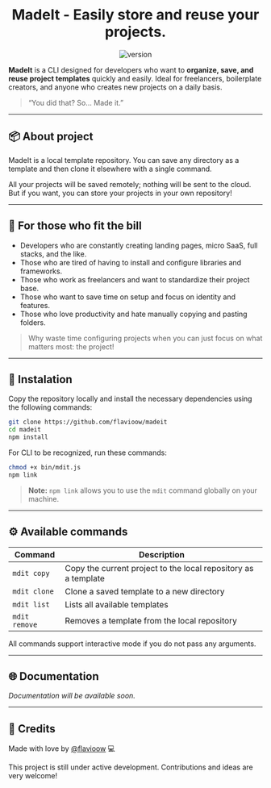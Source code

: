 <div align="center">
    <h1>MadeIt - Easily store and reuse your projects.</h1>

![version](https://img.shields.io/badge/version-v1.0.0-gre)
</div>

**MadeIt** is a CLI designed for developers who want to **organize, save, and reuse project templates** quickly and easily. Ideal for freelancers, boilerplate creators, and anyone who creates new projects on a daily basis.

> “You did that? So... Made it.”

---

## 📦 About project

MadeIt is a local template repository. You can save any directory as a template and then clone it elsewhere with a single command.

All your projects will be saved remotely; nothing will be sent to the cloud. But if you want, you can store your projects in your own repository!

---

## 👤 For those who fit the bill

- Developers who are constantly creating landing pages, micro SaaS, full stacks, and the like.
- Those who are tired of having to install and configure libraries and frameworks.
- Those who work as freelancers and want to standardize their project base.
- Those who want to save time on setup and focus on identity and features.
- Those who love productivity and hate manually copying and pasting folders.

> Why waste time configuring projects when you can just focus on what matters most: the project!

---

## 🚀 Instalation

Copy the repository locally and install the necessary dependencies using the following commands:
```bash
git clone https://github.com/flavioow/madeit
cd madeit
npm install
```

For CLI to be recognized, run these commands:
```bash
chmod +x bin/mdit.js
npm link
```

> **Note:** `npm link` allows you to use the `mdit` command globally on your machine.

---

## ⚙️ Available commands

| Command       | Description                                                    |
|---------------|----------------------------------------------------------------|
| `mdit copy`   | Copy the current project to the local repository as a template |
| `mdit clone`  | Clone a saved template to a new directory                      |
| `mdit list`   | Lists all available templates                                  |
| `mdit remove` | Removes a template from the local repository                   |

All commands support interactive mode if you do not pass any arguments.

---

## 🌐 Documentation

*Documentation will be available soon.*


---

## 🙏 Credits

Made with love by [@flavioow](https://flavioow.verce.app/en) 💻

This project is still under active development. Contributions and ideas are very welcome!
